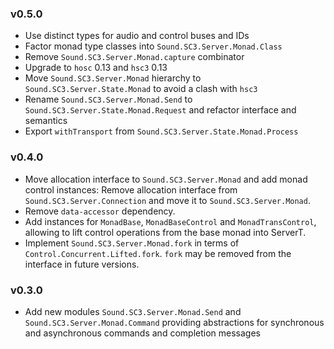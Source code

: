 ### v0.5.0

* Use distinct types for audio and control buses and IDs
* Factor monad type classes into `Sound.SC3.Server.Monad.Class`
* Remove `Sound.SC3.Server.Monad.capture` combinator
* Upgrade to `hosc` 0.13 and `hsc3` 0.13
* Move `Sound.SC3.Server.Monad` hierarchy to `Sound.SC3.Server.State.Monad` to avoid a clash with `hsc3`
* Rename `Sound.SC3.Server.Monad.Send` to `Sound.SC3.Server.State.Monad.Request` and refactor interface and semantics
* Export `withTransport` from `Sound.SC3.Server.State.Monad.Process`

### v0.4.0

* Move allocation interface to `Sound.SC3.Server.Monad` and add monad control
  instances: Remove allocation interface from `Sound.SC3.Server.Connection` and
  move it to `Sound.SC3.Server.Monad`.
* Remove `data-accessor` dependency.
* Add instances for `MonadBase`, `MonadBaseControl` and `MonadTransControl`,
  allowing to lift control operations from the base monad into ServerT.
* Implement `Sound.SC3.Server.Monad.fork` in terms of
  `Control.Concurrent.Lifted.fork`. `fork` may be removed from the interface in
  future versions.

### v0.3.0

* Add new modules `Sound.SC3.Server.Monad.Send` and `Sound.SC3.Server.Monad.Command` providing abstractions for synchronous and asynchronous commands and completion messages
